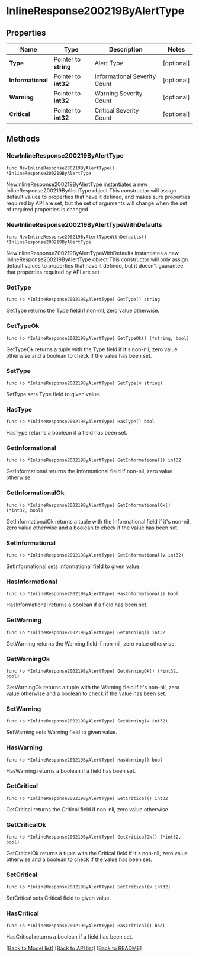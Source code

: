 # InlineResponse200219ByAlertType

## Properties

Name | Type | Description | Notes
------------ | ------------- | ------------- | -------------
**Type** | Pointer to **string** | Alert Type | [optional] 
**Informational** | Pointer to **int32** | Informational Severity Count | [optional] 
**Warning** | Pointer to **int32** | Warning Severity Count | [optional] 
**Critical** | Pointer to **int32** | Critical Severity Count | [optional] 

## Methods

### NewInlineResponse200219ByAlertType

`func NewInlineResponse200219ByAlertType() *InlineResponse200219ByAlertType`

NewInlineResponse200219ByAlertType instantiates a new InlineResponse200219ByAlertType object
This constructor will assign default values to properties that have it defined,
and makes sure properties required by API are set, but the set of arguments
will change when the set of required properties is changed

### NewInlineResponse200219ByAlertTypeWithDefaults

`func NewInlineResponse200219ByAlertTypeWithDefaults() *InlineResponse200219ByAlertType`

NewInlineResponse200219ByAlertTypeWithDefaults instantiates a new InlineResponse200219ByAlertType object
This constructor will only assign default values to properties that have it defined,
but it doesn't guarantee that properties required by API are set

### GetType

`func (o *InlineResponse200219ByAlertType) GetType() string`

GetType returns the Type field if non-nil, zero value otherwise.

### GetTypeOk

`func (o *InlineResponse200219ByAlertType) GetTypeOk() (*string, bool)`

GetTypeOk returns a tuple with the Type field if it's non-nil, zero value otherwise
and a boolean to check if the value has been set.

### SetType

`func (o *InlineResponse200219ByAlertType) SetType(v string)`

SetType sets Type field to given value.

### HasType

`func (o *InlineResponse200219ByAlertType) HasType() bool`

HasType returns a boolean if a field has been set.

### GetInformational

`func (o *InlineResponse200219ByAlertType) GetInformational() int32`

GetInformational returns the Informational field if non-nil, zero value otherwise.

### GetInformationalOk

`func (o *InlineResponse200219ByAlertType) GetInformationalOk() (*int32, bool)`

GetInformationalOk returns a tuple with the Informational field if it's non-nil, zero value otherwise
and a boolean to check if the value has been set.

### SetInformational

`func (o *InlineResponse200219ByAlertType) SetInformational(v int32)`

SetInformational sets Informational field to given value.

### HasInformational

`func (o *InlineResponse200219ByAlertType) HasInformational() bool`

HasInformational returns a boolean if a field has been set.

### GetWarning

`func (o *InlineResponse200219ByAlertType) GetWarning() int32`

GetWarning returns the Warning field if non-nil, zero value otherwise.

### GetWarningOk

`func (o *InlineResponse200219ByAlertType) GetWarningOk() (*int32, bool)`

GetWarningOk returns a tuple with the Warning field if it's non-nil, zero value otherwise
and a boolean to check if the value has been set.

### SetWarning

`func (o *InlineResponse200219ByAlertType) SetWarning(v int32)`

SetWarning sets Warning field to given value.

### HasWarning

`func (o *InlineResponse200219ByAlertType) HasWarning() bool`

HasWarning returns a boolean if a field has been set.

### GetCritical

`func (o *InlineResponse200219ByAlertType) GetCritical() int32`

GetCritical returns the Critical field if non-nil, zero value otherwise.

### GetCriticalOk

`func (o *InlineResponse200219ByAlertType) GetCriticalOk() (*int32, bool)`

GetCriticalOk returns a tuple with the Critical field if it's non-nil, zero value otherwise
and a boolean to check if the value has been set.

### SetCritical

`func (o *InlineResponse200219ByAlertType) SetCritical(v int32)`

SetCritical sets Critical field to given value.

### HasCritical

`func (o *InlineResponse200219ByAlertType) HasCritical() bool`

HasCritical returns a boolean if a field has been set.


[[Back to Model list]](../README.md#documentation-for-models) [[Back to API list]](../README.md#documentation-for-api-endpoints) [[Back to README]](../README.md)


